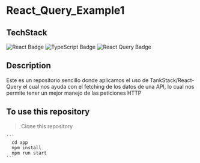 # React_Query_Example1

## TechStack

<div style="diplay:none">

![React Badge](https://img.shields.io/badge/React-61DAFB?logo=react&logoColor=000&style=for-the-badge)
![TypeScript Badge](https://img.shields.io/badge/TypeScript-3178C6?logo=typescript&logoColor=fff&style=for-the-badge)
![React Query Badge](https://img.shields.io/badge/React%20Query-FF4154?logo=reactquery&logoColor=fff&style=for-the-badge)

</div>

## Description
Este es un repositorio sencillo donde aplicamos el uso de TankStack/React-Query
el cual nos ayuda con el fetching de los datos de una API, lo cual nos permite
tener un mejor manejo de las peticiones HTTP

## To use this repository

> Clone this repository
````
```
  cd app
  npm install
  npm run start
```

